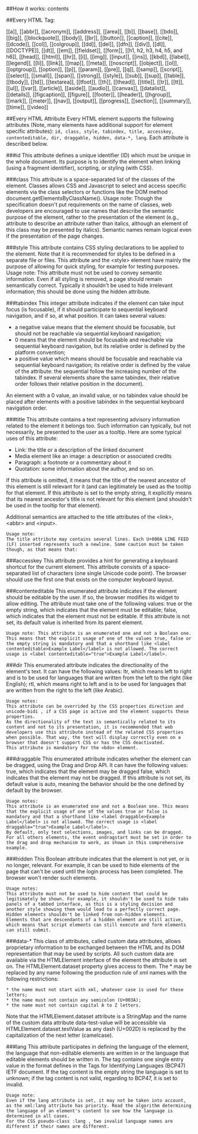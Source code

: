 ##How it works:
    <tag attribute="value">
        contents
    </tag>

##Every HTML Tag:

[[a]], [[abbr]], [[acronym]], [[address]], [[area]], [[b]], [[base]], [[bdo]], [[big]], [[blockquote]], [[body]], [[br]], [[button]], [[caption]], [[cite]], [[dcode]], [[col]], [[colgroup]], [[dd]], [[del]], [[dfn]], [[div]], [[dl]], [[DOCTYPE]], [[dt]], [[em]], [[fieldset]], [[form]], [[h1, h2, h3, h4, h5, and h6]], [[head]], [[html]], [[hr]], [[i]], [[img]], [[input]], [[ins]], [[kbd]], [[label]], [[legend]], [[li]], [[link]], [[map]], [[meta]], [[noscript]], [[object]], [[ol]], [[optgroup]], [[option]], [[p]], [[param]], [[pre]], [[q]], [[samp]], [[script]], [[select]], [[small]], [[span]], [[strong]], [[style]], [[sub]], [[sup]], [[table]], [[tbody]], [[td]], [[textarea]], [[tfoot]], [[th]], [[thead]], [[title]], [[tr]], [[tt]], [[ul]], [[var]], [[article]], [[aside]], [[audio]], [[canvas]], [[datalist]], [[details]], [[figcaption]], [[figure]], [[footer]], [[header]], [[hgroup]], [[mark]], [[meter]], [[nav]], [[output]], [[progress]], [[section]], [[summary]], [[time]], [[video]]

##Every HTML Attribute
Every HTML element supports the following attributes (Note, many elements have additional support for element specific attributes): `id, class, style, tabindex, title, accesskey, contenteditable, dir, draggable, hidden, data-*, lang`. Each attribute is described below.

###id
This attribute defines a unique identifier (ID) which must be unique in the whole document. Its purpose is to identify the element when linking (using a fragment identifier), scripting, or styling (with CSS).

###class
This attribute is a space-separated list of the classes of the element. Classes allows CSS and Javascript to select and access specific elements via the class selectors or functions like the DOM method document.getElementsByClassName().
Usage note: Though the specification doesn't put requirements on the name of classes, web developers are encouraged to use names that describe the semantic purpose of the element, rather to the presentation of the element (e.g., attribute to describe an attribute rather than italics, although an element of this class may be presented by italics). Semantic names remain logical even if the presentation of the page changes.

###style
This attribute contains CSS styling declarations to be applied to the element. Note that it is recommended for styles to be defined in a separate file or files. This attribute and the &lt;style&gt; element have mainly the purpose of allowing for quick styling, for example for testing purposes.
Usage note: This attribute must not be used to convey semantic information. Even if all styling is removed, a page should remain semantically correct. Typically it shouldn't be used to hide irrelevant information; this should be done using the hidden attribute.

###tabindex
This integer attribute indicates if the element can take input focus (is focusable), if it should participate to sequential keyboard navigation, and if so, at what position. It can takes several values:

* a negative value means that the element should be focusable, but should not be reachable via sequential keyboard navigation;
* 0 means that the element should be focusable and reachable via sequential keyboard navigation, but its relative order is defined by the platform convention;
* a positive value which means should be focusable and reachable via sequential keyboard navigation; its relative order is defined by the value of the attribute: the sequential follow the increasing number of the tabindex. If several elements share the same tabindex, their relative order follows their relative position in the document).

An element with a 0 value, an invalid value, or no tabindex value should be placed after elements with a positive tabindex in the sequential keyboard navigation order.


###title
This attribute contains a text representing advisory information related to the element it belongs too. Such information can typically, but not necessarily, be presented to the user as a tooltip. Here are some typical uses of this attribute:

* Link: the title or a description of the linked document
* Media element like an image: a description or associated credits
* Paragraph: a footnote or a commentary about it
* Quotation: some information about the author, and so on.

If this attribute is omitted, it means that the title of the nearest ancestor of this element is still relevant for it (and can legitimately be used as the tooltip for that element. If this attribute is set to the empty string, it explicitly means that its nearest ancestor's title is not relevant for this element (and shouldn't be used in the tooltip for that element).

Additional semantics are attached to the title attributes of the &lt;link&gt;, &lt;abbr&gt; and &lt;input&gt;.

    Usage note:
    The title attribute may contains several lines. Each U+000A LINE FEED (LF) inserted represents such a newline. Some caution must be taken though, as that means that:

###accesskey
This attribute provides a hint for generating a keyboard shortcut for the current element. This attribute consists of a space-separated list of characters (one single Unicode code point). The browser should use the first one that exists on the computer keyboard layout.


###contenteditable
This enumerated attribute indicates if the element should be editable by the user. If so, the browser modifies its widget to allow editing. The attribute must take one of the following values:
true or the empty string, which indicates that the element must be editable;
false, which indicates that the element must not be editable.
If this attribute is not set, its default value is inherited from its parent element.

    Usage note: This attribute is an enumerated one and not a Boolean one. This means that the explicit usage of one of the values true, false or the empty string is mandatory and that a shorthand like <label contenteditable>Example Label</label> is not allowed. The correct usage is <label contenteditable="true">Example Label</label>.

###dir
This enumerated attribute indicates the directionality of the element's text. It can have the following values:
ltr, which means left to right and is to be used for languages that are written from the left to the right (like English);
rtl, which means right to left and is to be used for languages that are written from the right to the left (like Arabic).

    Usage notes:
    This attribute can be overrided by the CSS properties direction and unicode-bidi , if a CSS page is active and the element supports these properties.
    As the directionality of the text is semantically related to its content and not to its presentation, it is recommended that web developers use this attribute instead of the related CSS properties when possible. That way, the text will display correctly even on a browser that doesn't support CSS or has the CSS deactivated.
    This attribute is mandatory for the <bdo> element. 


###draggable
This enumerated attribute indicates whether the element can be dragged, using the Drag and Drop API. It can have the following values:
true, which indicates that the element may be dragged
false, which indicates that the element may not be dragged.
If this attribute is not set, its default value is auto, meaning the behavior should be the one defined by default by the browser.

    Usage notes:
    This attribute is an enumerated one and not a Boolean one. This means that the explicit usage of one of the values true or false is mandatory and that a shorthand like <label draggable>Example Label</label> is not allowed. The correct usage is <label draggable="true">Example Label</label>.
    By default, only text selections, images, and links can be dragged. For all others elements, the event ondragstart must be set in order to the drag and drop mechanism to work, as shown in this comprehensive example.


###hidden
This Boolean attribute indicates that the element is not yet, or is no longer, relevant. For example, it can be used to hide elements of the page that can't be used until the login process has been completed. The browser won't render such elements.

    Usage notes:
    This attribute must not be used to hide content that could be legitimately be shown. For example, it shouldn't be used to hide tabs panels of a tabbed interface, as this is a styling decision and another style showing them would lead to a perfectly correct page.
    Hidden elements shouldn't be linked from non-hidden elements.
    Elements that are descendants of a hidden element are still active, which means that script elements can still execute and form elements can still submit.

###data-*
This class of attributes, called custom data attributes, allows proprietary information to be exchanged between the HTML and its DOM representation that may be used by scripts. All such custom data are available via the HTMLElement interface of the element the attribute is set on. The HTMLElement.dataset property gives access to them.
The * may be replaced by any name following the production rule of xml names with the following restrictions:

    * the name must not start with xml, whatever case is used for these letters;
    * the name must not contain any semicolon (U+003A);
    * the name must not contain capital A to Z letters.

Note that the HTMLElement.dataset attribute is a StringMap and the name of the custom data attribute data-test-value will be accessible via HTMLElement.dataset.testValue as any dash (U+002D) is replaced by the capitalization of the next letter (camelcase).

###lang
This attribute participates in defining the language of the element, the language that non-editable elements are written in or the language that editable elements should be written in. The tag contains one single entry value in the format defines in the Tags for Identifying Languages (BCP47) IETF document. If the tag content is the empty string the language is set to unknown; if the tag content is not valid, regarding to BCP47, it is set to invalid.

    Usage note: 
    Even if the lang attribute is set, it may not be taken into account, as the xml:lang attribute has priority. Read the algorithm determining the language of an element's content to see how the language is determined in all cases.
    For the CSS pseudo-class :lang , two invalid language names are different if their names are different.